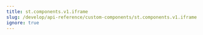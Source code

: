 ```yaml
---
title: st.components.v1.iframe
slug: /develop/api-reference/custom-components/st.components.v1.iframe
ignore: true
---
```


<Autofunction function="streamlit.components.v1.iframe" />
